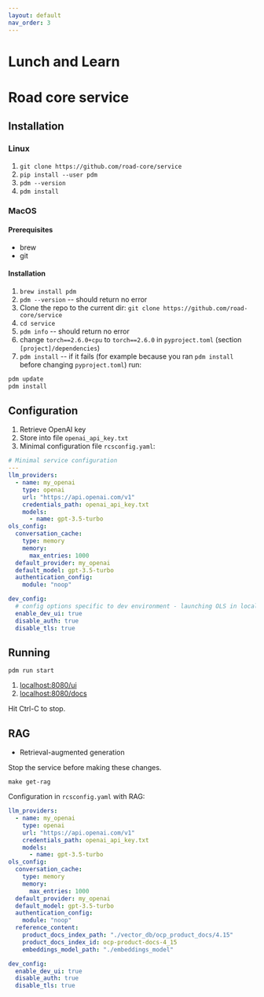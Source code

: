 ```yaml
---
layout: default
nav_order: 3
---
```

# Lunch and Learn

# Road core service

## Installation

### Linux
1. `git clone https://github.com/road-core/service`
1. `pip install --user pdm`
1. `pdm --version`
1. `pdm install`

### MacOS
#### Prerequisites
- brew
- git
#### Installation
1. `brew install pdm`
1. `pdm --version` -- should return no error
1. Clone the repo to the current dir:
`git clone https://github.com/road-core/service`
1. `cd service`
1. `pdm info` -- should return no error
1. change `torch==2.6.0+cpu` to `torch==2.6.0` in `pyproject.toml` (section `[project]/dependencies`)
1. `pdm install` -- if it fails (for example because you ran `pdm install` before changing `pyproject.toml`) run:
```sh
pdm update
pdm install
```

## Configuration
1. Retrieve OpenAI key
1. Store into file `openai_api_key.txt`
1. Minimal configuration file `rcsconfig.yaml`:

```yaml
# Minimal service configuration
---
llm_providers:
  - name: my_openai
    type: openai
    url: "https://api.openai.com/v1"
    credentials_path: openai_api_key.txt
    models:
      - name: gpt-3.5-turbo
ols_config:
  conversation_cache:
    type: memory
    memory:
      max_entries: 1000
  default_provider: my_openai
  default_model: gpt-3.5-turbo
  authentication_config:
    module: "noop"

dev_config:
  # config options specific to dev environment - launching OLS in local
  enable_dev_ui: true
  disable_auth: true
  disable_tls: true

```

## Running

`pdm run start`

1. [localhost:8080/ui](localhost:8080/ui)
1. [localhost:8080/docs](localhost:8080/docs)

Hit Ctrl-C to stop.

## RAG

* Retrieval-augmented generation

Stop the service before making these changes.

`make get-rag`

Configuration in `rcsconfig.yaml` with RAG:

```yaml
llm_providers:
  - name: my_openai
    type: openai
    url: "https://api.openai.com/v1"
    credentials_path: openai_api_key.txt
    models:
      - name: gpt-3.5-turbo
ols_config:
  conversation_cache:
    type: memory
    memory:
      max_entries: 1000
  default_provider: my_openai
  default_model: gpt-3.5-turbo
  authentication_config:
    module: "noop"
  reference_content:
    product_docs_index_path: "./vector_db/ocp_product_docs/4.15"
    product_docs_index_id: ocp-product-docs-4_15
    embeddings_model_path: "./embeddings_model"

dev_config:
  enable_dev_ui: true
  disable_auth: true
  disable_tls: true
```

